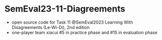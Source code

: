 # SemEval23-11-Diagreements

- open source code for Task 11 @SemEval2023 Learning With Disagreements (Le-Wi-Di), 2nd edition 
- one-player team xiacui #5 in practice phase and #15 in evaluation phase


